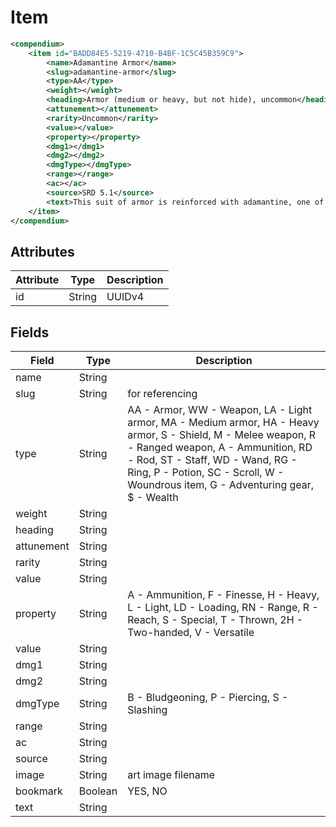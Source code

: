 # Item

```xml
<compendium>
    <item id="BADD84E5-5219-4710-B4BF-1C5C45B359C9">
		<name>Adamantine Armor</name>
		<slug>adamantine-armor</slug>
		<type>AA</type>
		<weight></weight>
		<heading>Armor (medium or heavy, but not hide), uncommon</heading>
		<attunement></attunement>
		<rarity>Uncommon</rarity>
		<value></value>
		<property></property>
		<dmg1></dmg1>
		<dmg2></dmg2>
		<dmgType></dmgType>
		<range></range>
		<ac></ac>
		<source>SRD 5.1</source>
		<text>This suit of armor is reinforced with adamantine, one of the hardest substances in existence. While you&apos;re wearing it, any critical hit against you becomes a normal hit.</text>
	</item>
</compendium>
```

## Attributes

| Attribute | Type | Description |
| --------- | ---- | ----------- |
| id  | String  | UUIDv4 |

## Fields

| Field  | Type | Description |
| ------ | ---- | ----------- |
| name  | String | |
| slug  | String | for referencing |
| type  | String | AA - Armor, WW - Weapon, LA - Light armor, MA - Medium armor, HA - Heavy armor, S - Shield, M - Melee weapon, R - Ranged weapon, A - Ammunition, RD - Rod, ST - Staff, WD - Wand, RG - Ring, P - Potion, SC - Scroll, W - Woundrous item, G - Adventuring gear, $ - Wealth |
| weight  | String |  |
| heading  | String |  |
| attunement  | String |  |
| rarity  | String |  |
| value  | String |  |
| property  | String | A - Ammunition, F - Finesse, H - Heavy, L - Light, LD - Loading, RN - Range, R - Reach, S - Special, T - Thrown, 2H - Two-handed, V - Versatile |
| value  | String |  |
| dmg1  | String |  |
| dmg2  | String |  |
| dmgType  | String | B - Bludgeoning, P - Piercing, S - Slashing |
| range  | String |  |
| ac  | String |  |
| source  | String |  |
| image | String | art image filename |
| bookmark | Boolean | YES, NO |
| text | String |  |
